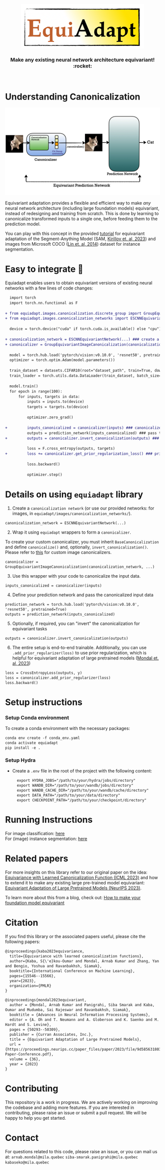<p align="center">
    <br>
    <img src="utils/equiadapt_logo.png" width="400"/>
    <br>
<p>

<h3 align="center">
<p>Make any existing neural network architecture equivariant! :rocket:
</h3>
<br>


# Understanding Canonicalization
![Equivariant adaptation of any prediction network](/utils/equiadapt_cat.jpeg "Equivariant adaptation of any prediction network")

Equivariant adaptation provides a flexible and efficient way to make *any* neural network architecture (including large foundation models) equivariant, instead of redesigning and training from scratch. This is done by learning to canonicalize transformed inputs to a single one, before feeding them to the prediction model.

You can play with this concept in the provided [tutorial](tutorials/images/instance_segmentation_group_equivariant_canonicalization.ipynb) for equivariant adaptation of the Segment-Anything Model (SAM, [Kirillov et. al, 2023](https://arxiv.org/abs/2304.02643)) and images from Microsoft COCO ([Lin et. al, 2014](https://arxiv.org/abs/1405.0312)) dataset for instance segmentation.

# Easy to integrate :rocket:

Equiadapt enables users to obtain equivariant versions of existing neural networks with a few lines of code changes:
```diff
  import torch
  import torch.nn.functional as F

+ from equiadapt.images.canonicalization.discrete_group import GroupEquivariantImageCanonicalization
+ from equiadapt.images.canonicalization_networks import ESCNNEquivariantNetwork

  device = torch.device("cuda" if torch.cuda.is_available() else "cpu")

+ canonicalization_network = ESCNNEquivariantNetwork(...) ### create a canonicalization network
+ canonicalizer = GroupEquivariantImageCanonicalization(canonicalization_network, ...) ### wrap it using equiadapt's canonicalization wrapper

  model = torch.hub.load('pytorch/vision:v0.10.0', 'resnet50', pretrained=True).to(device)
  optimizer = torch.optim.Adam(model.parameters())

  train_dataset = datasets.CIFAR10(root="dataset_path", train=True, download=False)
  train_loader = torch.utils.data.DataLoader(train_dataset, batch_size=512, shuffle=True)

  model.train()
  for epoch in range(100):
      for inputs, targets in data:
          inputs = inputs.to(device)
          targets = targets.to(device)

          optimizer.zero_grad()

+         inputs_canonicalized = canonicalizer(inputs) ### canonicalize the inputs
          outputs = prediction_network(inputs_canonicalized) ### pass the canonicalized input data
+         outputs = canonicalizer.invert_canonicalization(outputs) ### optional (if you to invert the outputs for your equivariant task)

          loss = F.cross_entropy(outputs, targets)
+         loss += canonicalizer.get_prior_regularization_loss() ### prior regularization is recommended for pretrained networks

          loss.backward()

          optimizer.step()
```

# Details on using `equiadapt` library

1. Create a `canonicalization network` (or use our provided networks: for images, in `equiadapt/images/canonicalization_networks/`).
   
```
canonicalization_network = ESCNNEquivariantNetwork(...)
```  
2. Wrap it using `equiadapt` wrappers to form a `canonicalizer`.
    
  To create your custom canonicalizer, you must inherit `BaseCanonicalization` and define `canonicalize()` and, optionally, `invert_canonicalization()`. Please refer to [this](equiadapt/images/canonicalization) for custom image canonicalizers.   
```
canonicalizer = GroupEquivariantImageCanonicalization(canonicalization_network, ...)
```

3. Use this wrapper with your code to canonicalize the input data.  

```
inputs_canonicalized = canonicalizer(inputs)
```

4. Define your prediction network and pass the canonicalized input data
```
prediction_network = torch.hub.load('pytorch/vision:v0.10.0', 'resnet50', pretrained=True)
outputs = prediction_network(inputs_canonicalized)
```

5. Optionally, if required, you can "invert" the canonicalization for equivariant tasks
```
outputs = canonicalizer.invert_canonicalization(outputs)
```

6. The entire setup is end-to-end trainable. Additionally, you can use `.add_prior_regularizer(loss)` to use prior regularization, which is helpful for equivariant adaptation of large pretrained models ([Mondal et. al, 2023](https://proceedings.neurips.cc/paper_files/paper/2023/hash/9d5856318032ef3630cb580f4e24f823-Abstract-Conference.html))
```
loss = CrossEntropyLoss(outputs, y)
loss = canonicalizer.add_prior_regularizer(loss)
loss.backward()
```

# Setup instructions
### Setup Conda environment 

To create a conda environment with the necessary packages:

```
conda env create -f conda_env.yaml
conda activate equiadapt
pip install -e .
```

### Setup Hydra 
- Create a `.env` file in the root of the project with the following content:
  ```
    export HYDRA_JOBS="/path/to/your/hydra/jobs/directory"
    export WANDB_DIR="/path/to/your/wandb/jobs/directory"
    export WANDB_CACHE_DIR="/path/to/your/wandb/cache/directory"
    export DATA_PATH="/path/to/your/data/directory"
    export CHECKPOINT_PATH="/path/to/your/checkpoint/directory"
  ```  


# Running Instructions
For image classification: [here](examples/images/classification/README.md)  
For (image) instance segmentation: [here](examples/images/segmentation/README.md)


# Related papers

For more insights on this library refer to our original paper on the idea: [Equivariance with Learned Canonicalization Function (ICML 2023)](https://proceedings.mlr.press/v202/kaba23a.html) and how to extend it to make any existing large pre-trained model equivariant: [Equivariant Adaptation of Large Pretrained Models (NeurIPS 2023)](https://proceedings.neurips.cc/paper_files/paper/2023/hash/9d5856318032ef3630cb580f4e24f823-Abstract-Conference.html).

To learn more about this from a blog, check out: [How to make your foundation model equivariant](https://mila.quebec/en/article/how-to-make-your-foundation-model-equivariant/)  

# Citation
If you find this library or the associated papers useful, please cite the following papers:
```
@inproceedings{kaba2023equivariance,
  title={Equivariance with learned canonicalization functions},
  author={Kaba, S{\'e}kou-Oumar and Mondal, Arnab Kumar and Zhang, Yan and Bengio, Yoshua and Ravanbakhsh, Siamak},
  booktitle={International Conference on Machine Learning},
  pages={15546--15566},
  year={2023},
  organization={PMLR}
}
```

```
@inproceedings{mondal2023equivariant,
  author = {Mondal, Arnab Kumar and Panigrahi, Siba Smarak and Kaba, Oumar and Mudumba, Sai Rajeswar and Ravanbakhsh, Siamak},
  booktitle = {Advances in Neural Information Processing Systems},
  editor = {A. Oh and T. Neumann and A. Globerson and K. Saenko and M. Hardt and S. Levine},
  pages = {50293--50309},
  publisher = {Curran Associates, Inc.},
  title = {Equivariant Adaptation of Large Pretrained Models},
  url = {https://proceedings.neurips.cc/paper_files/paper/2023/file/9d5856318032ef3630cb580f4e24f823-Paper-Conference.pdf},
  volume = {36},
  year = {2023}
}
```

# Contributing

This repository is a work in progress. We are actively working on improving the codebase and adding more features. If you are interested in contributing, please raise an issue or submit a pull request. We will be happy to help you get started.

# Contact

For questions related to this code, please raise an issue, or you can mail us at: 
```arnab.mondal@mila.quebec```
```siba-smarak.panigrahi@mila.quebec```
```kabaseko@mila.quebec```
